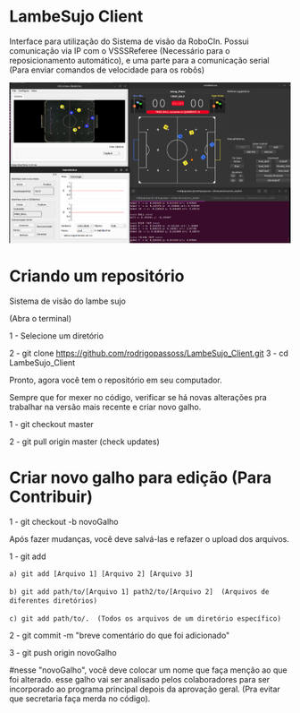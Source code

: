# LambeSujo Client
Interface para utilização do Sistema de visão da RoboCIn. Possui comunicação via IP com o VSSSReferee (Necessário para o reposicionamento automático), e uma parte para a comunicação serial (Para enviar comandos de velocidade para os robôs)

![Texto Alternativo](tmp/interface.png)


# Criando um repositório

Sistema de visão do lambe sujo

(Abra o terminal)

1 - Selecione um diretório

2 - git clone https://github.com/rodrigopassoss/LambeSujo_Client.git
3 - cd LambeSujo_Client

Pronto, agora você tem o repositório em seu computador.

Sempre que for mexer no código, verificar se há novas alterações pra trabalhar na versão mais recente e criar novo galho.

1 - git checkout master

2 - git pull origin master (check updates)

# Criar novo galho para edição (Para Contribuir)
1 - git checkout -b novoGalho

 Após fazer mudanças, você deve salvá-las e refazer o upload dos arquivos.

1 - git add

    a) git add [Arquivo 1] [Arquivo 2] [Arquivo 3] 

    b) git add path/to/[Arquivo 1] path2/to/[Arquivo 2]  (Arquivos de diferentes diretórios)

    c) git add path/to/.  (Todos os arquivos de um diretório específico)

2 - git commit -m "breve comentário do que foi adicionado"

3 - git push origin novoGalho

#nesse "novoGalho", você deve colocar um nome que faça menção ao que foi alterado. esse galho vai ser analisado pelos colaboradores para ser incorporado ao programa principal depois da aprovação geral. (Pra evitar que secretaria faça merda no código).
